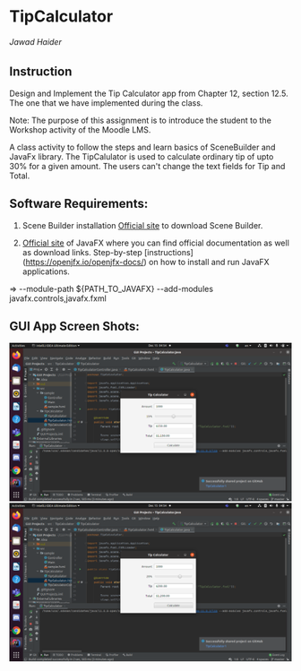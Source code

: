 # TipCalculator
###### Jawad Haider
## Instruction
Design and Implement the Tip Calculator app from Chapter 12, section 12.5. The one that we have implemented during the class.

Note: The purpose of this assignment is to introduce the student to the Workshop activity of the Moodle LMS.

A class activity to follow the steps and learn basics of SceneBuilder and JavaFx library. The TipCalulator is used to calculate ordinary tip of upto 30% for a given amount. 
The users can't change the text fields for Tip and Total.

## Software Requirements:
1. Scene Builder installation
[Official site](https://gluonhq.com/products/scene-builder/) to download Scene Builder.

2. [Official site](https://openjfx.io/) of JavaFX where you can find official documentation as well as download links.
Step-by-step [instructions] (https://openjfx.io/openjfx-docs/) on how to install and run JavaFX applications.

=> --module-path ${PATH_TO_JAVAFX} --add-modules javafx.controls,javafx.fxml

## GUI App Screen Shots:
![](images/Screenshot%20from%202020-12-15%2004-54-35.png)
![](images/Screenshot%20from%202020-12-15%2004-54-43.png)
